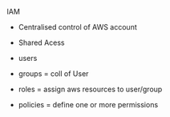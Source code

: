 IAM
 - Centralised control of AWS account
 - Shared Acess

 - users
 - groups = coll of User
 - roles = assign aws resources to user/group
 - policies = define one or more permissions
